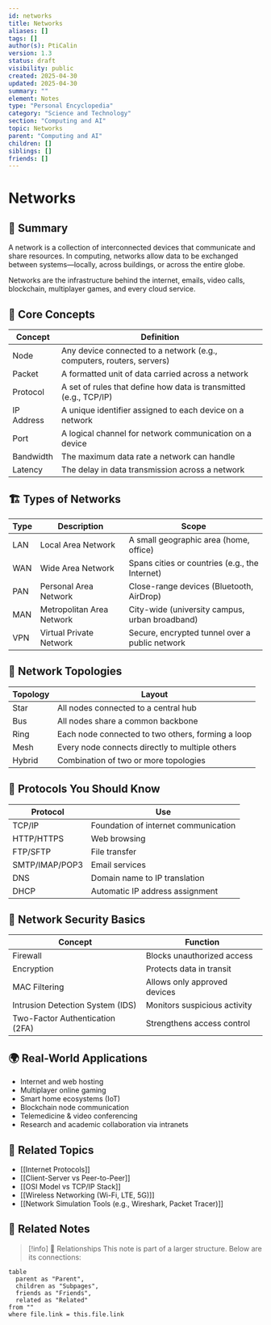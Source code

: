 ```yaml
---
id: networks
title: Networks
aliases: []
tags: []
author(s): PtiCalin
version: 1.3
status: draft
visibility: public
created: 2025-04-30
updated: 2025-04-30
summary: ""
element: Notes
type: "Personal Encyclopedia"
category: "Science and Technology"
section: "Computing and AI"
topic: Networks
parent: "Computing and AI"
children: []
siblings: []
friends: []
---
```

# Networks

## 🧭 Summary
A network is a collection of interconnected devices that communicate and share resources. In computing, networks allow data to be exchanged between systems—locally, across buildings, or across the entire globe.

Networks are the infrastructure behind the internet, emails, video calls, blockchain, multiplayer games, and every cloud service.

## 🧠 Core Concepts
| Concept | Definition |
| --- | --- |
| Node | Any device connected to a network (e.g., computers, routers, servers) |
| Packet | A formatted unit of data carried across a network |
| Protocol | A set of rules that define how data is transmitted (e.g., TCP/IP) |
| IP Address | A unique identifier assigned to each device on a network |
| Port | A logical channel for network communication on a device |
| Bandwidth | The maximum data rate a network can handle |
| Latency | The delay in data transmission across a network |

## 🏗️ Types of Networks
| Type | Description | Scope |
| --- | --- | --- |
| LAN | Local Area Network | A small geographic area (home, office) |
| WAN | Wide Area Network | Spans cities or countries (e.g., the Internet) |
| PAN | Personal Area Network | Close-range devices (Bluetooth, AirDrop) |
| MAN | Metropolitan Area Network | City-wide (university campus, urban broadband) |
| VPN | Virtual Private Network | Secure, encrypted tunnel over a public network |

## 📡 Network Topologies
| Topology | Layout |
| --- | --- |
| Star | All nodes connected to a central hub |
| Bus | All nodes share a common backbone |
| Ring | Each node connected to two others, forming a loop |
| Mesh | Every node connects directly to multiple others |
| Hybrid | Combination of two or more topologies |

## 🔁 Protocols You Should Know
| Protocol | Use |
| --- | --- |
| TCP/IP | Foundation of internet communication |
| HTTP/HTTPS | Web browsing |
| FTP/SFTP | File transfer |
| SMTP/IMAP/POP3 | Email services |
| DNS | Domain name to IP translation |
| DHCP | Automatic IP address assignment |

## 🔐 Network Security Basics
| Concept | Function |
| --- | --- |
| Firewall | Blocks unauthorized access |
| Encryption | Protects data in transit |
| MAC Filtering | Allows only approved devices |
| Intrusion Detection System (IDS) | Monitors suspicious activity |
| Two-Factor Authentication (2FA) | Strengthens access control |

## 🌍 Real-World Applications
- Internet and web hosting
- Multiplayer online gaming
- Smart home ecosystems (IoT)
- Blockchain node communication
- Telemedicine & video conferencing
- Research and academic collaboration via intranets

## 🧬 Related Topics
- [[Internet Protocols]]
- [[Client-Server vs Peer-to-Peer]]
- [[OSI Model vs TCP/IP Stack]]
- [[Wireless Networking (Wi-Fi, LTE, 5G)]]
- [[Network Simulation Tools (e.g., Wireshark, Packet Tracer)]]

## 🔗 Related Notes

> [!info] 🧠 Relationships
> This note is part of a larger structure. Below are its connections:

```dataview
table
  parent as "Parent",
  children as "Subpages",
  friends as "Friends",
  related as "Related"
from ""
where file.link = this.file.link
```
